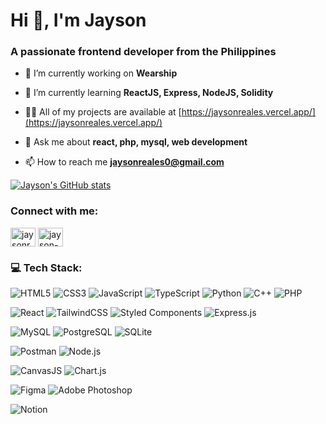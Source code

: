 <h1 align="left">Hi 👋, I'm Jayson</h1>
<h3 align="left">A passionate frontend developer from the Philippines</h3>

- 🔭 I’m currently working on **Wearship**

- 🌱 I’m currently learning **ReactJS, Express, NodeJS, Solidity**

- 👨‍💻 All of my projects are available at [https://jaysonreales.vercel.app/](https://jaysonreales.vercel.app/)

- 💬 Ask me about **react, php, mysql, web development**

- 📫 How to reach me **jaysonreales0@gmail.com**

[![Jayson's GitHub stats](https://github-readme-stats.vercel.app/api?username=kaiseldev-sudo&theme=github_dark&show_icons=true&layout=compact)](https://github.com/kaiseldev-sudo/github-readme-stats)

<h3 align="left">Connect with me:</h3>
<p align="left">
<a href="https://twitter.com/jaysonreales17" target="blank"><img align="center" src="https://raw.githubusercontent.com/rahuldkjain/github-profile-readme-generator/master/src/images/icons/Social/twitter.svg" alt="jaysonreales17" height="30" width="40" /></a>
<a href="https://linkedin.com/in/jayson-reales" target="blank"><img align="center" src="https://raw.githubusercontent.com/rahuldkjain/github-profile-readme-generator/master/src/images/icons/Social/linked-in-alt.svg" alt="jayson-reales" height="30" width="40" /></a>
</p>

<h3 align="left">💻 Tech Stack:</h3>

<!-- Languages -->
![HTML5](https://img.shields.io/badge/html5-%23E34F26.svg?style=for-the-badge&logo=html5&logoColor=white)
![CSS3](https://img.shields.io/badge/css3-%231572B6.svg?style=for-the-badge&logo=css3&logoColor=white)
![JavaScript](https://img.shields.io/badge/javascript-%23323330.svg?style=for-the-badge&logo=javascript&logoColor=%23F7DF1E)
![TypeScript](https://img.shields.io/badge/typescript-%23007ACC.svg?style=for-the-badge&logo=typescript&logoColor=white)
![Python](https://img.shields.io/badge/python-3670A0?style=for-the-badge&logo=python&logoColor=ffdd54)
![C++](https://img.shields.io/badge/C++-00599C?style=for-the-badge&logo=c%2B%2B&logoColor=white)
![PHP](https://img.shields.io/badge/PHP-777BB4?style=for-the-badge&logo=php&logoColor=white)

<!-- Frameworks / Libraries -->
![React](https://img.shields.io/badge/react-%2320232a.svg?style=for-the-badge&logo=react&logoColor=%2361DAFB)
![TailwindCSS](https://img.shields.io/badge/tailwindcss-%2338B2AC.svg?style=for-the-badge&logo=tailwind-css&logoColor=white)
![Styled Components](https://img.shields.io/badge/styled--components-DB7093?style=for-the-badge&logo=styled-components&logoColor=white)
![Express.js](https://img.shields.io/badge/express.js-404D59?style=for-the-badge&logo=express&logoColor=white)

<!-- Databases -->
![MySQL](https://img.shields.io/badge/MySQL-4479A1?style=for-the-badge&logo=mysql&logoColor=white)
![PostgreSQL](https://img.shields.io/badge/PostgreSQL-316192?style=for-the-badge&logo=postgresql&logoColor=white)
![SQLite](https://img.shields.io/badge/SQLite-003B57?style=for-the-badge&logo=sqlite&logoColor=white)

<!-- Cloud / Hosting / Tools -->
![Postman](https://img.shields.io/badge/Postman-FF6C37?style=for-the-badge&logo=postman&logoColor=white)
![Node.js](https://img.shields.io/badge/Node.js-339933?style=for-the-badge&logo=nodedotjs&logoColor=white)

<!-- Charts -->
![CanvasJS](https://img.shields.io/badge/CanvasJS-007ACC?style=for-the-badge&logo=canvas&logoColor=white)
![Chart.js](https://img.shields.io/badge/Chart.js-FF6384?style=for-the-badge&logo=chartdotjs&logoColor=white)

<!-- Design -->
![Figma](https://img.shields.io/badge/Figma-F24E1E?style=for-the-badge&logo=figma&logoColor=white)
![Adobe Photoshop](https://img.shields.io/badge/Photoshop-31A8FF?style=for-the-badge&logo=adobephotoshop&logoColor=white)

<!-- Productivity -->
![Notion](https://img.shields.io/badge/Notion-%23000000.svg?style=for-the-badge&logo=notion&logoColor=white)

